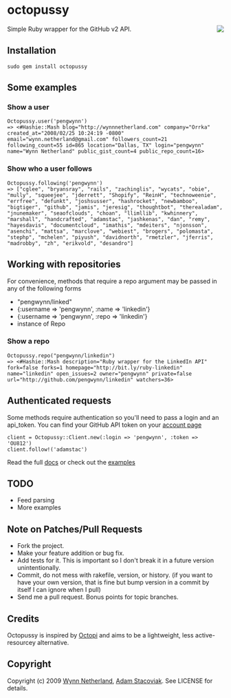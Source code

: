 # octopussy

<img src='http://upload.wikimedia.org/wikipedia/en/b/bb/007Octopussyposter.jpg' style='float: right; margin: 0 0 10px 10px'/>

Simple Ruby wrapper for the GitHub v2 API. 

## Installation

    sudo gem install octopussy
    
## Some examples

### Show a user

    Octopussy.user('pengwynn')
    => <#Hashie::Mash blog="http://wynnnetherland.com" company="Orrka" created_at="2008/02/25 10:24:19 -0800" email="wynn.netherland@gmail.com" followers_count=21 following_count=55 id=865 location="Dallas, TX" login="pengwynn" name="Wynn Netherland" public_gist_count=4 public_repo_count=16>
    
### Show who a user follows

    Octopussy.following('pengwynn')
    => ["cglee", "bryansray", "rails", "zachinglis", "wycats", "obie", "mully", "squeejee", "jderrett", "Shopify", "ReinH", "technoweenie", "errfree", "defunkt", "joshsusser", "hashrocket", "newbamboo", "bigtiger", "github", "jamis", "jeresig", "thoughtbot", "therealadam", "jnunemaker", "seaofclouds", "choan", "llimllib", "kwhinnery", "marshall", "handcrafted", "adamstac", "jashkenas", "dan", "remy", "hayesdavis", "documentcloud", "imathis", "mdeiters", "njonsson", "asenchi", "mattsa", "marclove", "webiest", "brogers", "polomasta", "stephp", "mchelen", "piyush", "davidnorth", "rmetzler", "jferris", "madrobby", "zh", "erikvold", "desandro"]
    
## Working with repositories

For convenience, methods that require a repo argument may be passed in any of the following forms

* "pengwynn/linked"
* {:username => 'pengwynn', :name => 'linkedin'}
* {:username => 'pengwynn', :repo => 'linkedin'}
* instance of Repo

### Show a repo

    Octopussy.repo("pengwynn/linkedin")
    => <#Hashie::Mash description="Ruby wrapper for the LinkedIn API" fork=false forks=1 homepage="http://bit.ly/ruby-linkedin" name="linkedin" open_issues=2 owner="pengwynn" private=false url="http://github.com/pengwynn/linkedin" watchers=36>
    
## Authenticated requests

Some methods require authentication so you'll need to pass a login and an api_token. You can find your GitHub API token on your [account page](https://github.com/account)

    client = Octopussy::Client.new(:login => 'pengwynn', :token => 'OU812')
    client.follow!('adamstac')

Read the full [docs](http://rdoc.info/projects/pengwynn/octopussy) or check out the [examples](http://github.com/pengwynn/octopussy/tree/master/examples)

## TODO

* Feed parsing
* More examples

## Note on Patches/Pull Requests
 
* Fork the project.
* Make your feature addition or bug fix.
* Add tests for it. This is important so I don't break it in a
  future version unintentionally.
* Commit, do not mess with rakefile, version, or history.
  (if you want to have your own version, that is fine but
   bump version in a commit by itself I can ignore when I pull)
* Send me a pull request. Bonus points for topic branches.

## Credits

Octopussy is inspired by [Octopi](http://github.com/fcoury/octopi) and aims to be a lightweight, less active-resourcey alternative.

## Copyright

Copyright (c) 2009 [Wynn Netherland](http://wynnnetherland.com), [Adam Stacoviak](http://adamstacoviak.com/). See LICENSE for details.
